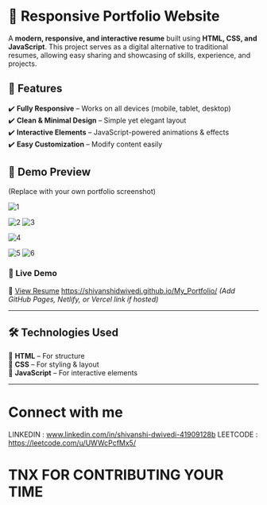 # 📝 Responsive Portfolio Website

A **modern, responsive, and interactive resume** built using **HTML, CSS, and JavaScript**. This project serves as a digital alternative to traditional resumes, allowing easy sharing and showcasing of skills, experience, and projects.

## 🌟 Features
✔️ **Fully Responsive** – Works on all devices (mobile, tablet, desktop)  
✔️ **Clean & Minimal Design** – Simple yet elegant layout  
✔️ **Interactive Elements** – JavaScript-powered animations & effects  
✔️ **Easy Customization** – Modify content easily  

## 📸 Demo Preview
(Replace with your own portfolio screenshot)

![1](https://github.com/user-attachments/assets/8d0eea2a-1008-4e15-94ae-33d53b783bff)

![2](https://github.com/user-attachments/assets/4de08229-a09a-4230-b1c9-31a70dcc7b22)
![3](https://github.com/user-attachments/assets/d23a6a09-d8b1-4383-9291-c040409a02bc)

![4](https://github.com/user-attachments/assets/116907df-4b7a-441d-b767-678b0007d3ea)

![5](https://github.com/user-attachments/assets/3a4a592d-4a12-4511-b217-a3c4558db094)
![6](https://github.com/user-attachments/assets/0a4bd8ab-915f-450e-9fba-b3c2df307c40)



### 🔗 Live Demo  
🚀 [View Resume](YOUR_DEPLOYED_LINK)
https://shivanshidwivedi.github.io/My_Portfolio/
*(Add GitHub Pages, Netlify, or Vercel link if hosted)*  

---

## 🛠 Technologies Used  
🔹 **HTML** – For structure  
🔹 **CSS** – For styling & layout  
🔹 **JavaScript** – For interactive elements  

---

# Connect with me
LINKEDIN : www.linkedin.com/in/shivanshi-dwivedi-41909128b
LEETCODE : https://leetcode.com/u/UWWcPcfMx5/


# TNX FOR CONTRIBUTING YOUR TIME 
